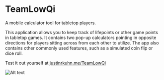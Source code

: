 # TeamLowQi
A mobile calculator tool for tabletop players.

This application allows you to keep track of lifepoints or other game points in tabletop games.
It contains two pop-up calculators pointing in opposite directions for players sitting across from each other to utilize.
The app also contains other commonly used features, such as a simulated coin flip or dice roll.

Test it out yourself at <a href="http://justinrkuhn.me/TeamLowQi">justinrkuhn.me/TeamLowQi</a>


![Alt text](https://i.imgur.com/brTTkIL.png "Calculator Preview")
